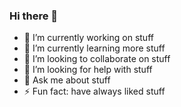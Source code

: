 ### Hi there 👋

- 🔭 I’m currently working on stuff
- 🌱 I’m currently learning more stuff
- 👯 I’m looking to collaborate on stuff
- 🤔 I’m looking for help with stuff
- 💬 Ask me about stuff
- ⚡ Fun fact: have always liked stuff
